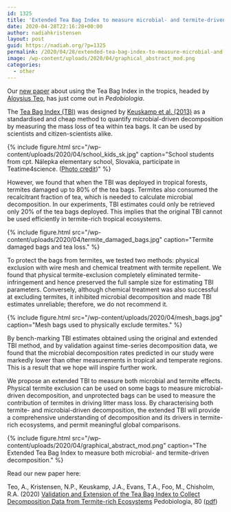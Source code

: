 ```yaml
---
id: 1325
title: 'Extended Tea Bag Index to measure microbial- and termite-driven decomposition in the tropics'
date: 2020-04-28T22:16:28+00:00
author: nadiahkristensen
layout: post
guid: https://nadiah.org/?p=1325
permalink: /2020/04/28/extended-tea-bag-index-to-measure-microbial-and-termite-driven-decomposition-in-the-tropics/
image: /wp-content/uploads/2020/04/graphical_abstract_mod.png
categories:
  - other
---
```

Our [new paper](https://authors.elsevier.com/a/1azsh790mrudp)
about using the Tea Bag Index in the tropics, headed by [Aloysius
Teo](https://sg.linkedin.com/in/aloysius-teo), has just come out
in _Pedobiologia_.

The [Tea Bag Index (TBI)](http://www.teatime4science.org/)
was designed by [Keuskamp et al.
(2013)](https://besjournals.onlinelibrary.wiley.com/doi/abs/10.1111/2041-210X.12097)
as a standardised and cheap method to quantify microbial-driven
decomposition by measuring the mass loss of tea within tea bags. It
can be used by scientists and citizen-scientists alike.

{%
    include figure.html
    src="/wp-content/uploads/2020/04/school_kids_sk.jpg"
    caption="School students from cpt. Nálepka elementary school, Slovakia, participate in Teatime4science. (<a href='http://www.uke.sav.sk/en/teatime4science/'>Photo credit</a>)"
%}

However, we found that when the TBI was deployed in tropical forests,
termites damaged up to 80% of the tea bags. Termites also consumed
the recalcitrant fraction of tea, which is needed to calculate
microbial decomposition. In our experiments, TBI estimates could
only be retrieved only 20% of the tea bags deployed. This implies
that the original TBI cannot be used efficiently in termite-rich
tropical ecosystems.

{%
    include figure.html
    src="/wp-content/uploads/2020/04/termite_damaged_bags.jpg"
    caption="Termite damaged bags and tea loss."
%}

To protect the bags from termites, we tested two methods: physical
exclusion with wire mesh and chemical treatment with termite
repellent. We found that physical termite-exclusion completely
eliminated termite-infringement and hence preserved the full sample
size for estimating TBI parameters. Conversely, although chemical
treatment was also successful at excluding termites, it inhibited
microbial decomposition and made TBI estimates unreliable; therefore,
we do not recommend it.

{%
    include figure.html
    src="/wp-content/uploads/2020/04/mesh_bags.jpg"
    caption="Mesh bags used to physically exclude termites."
%}

By bench-marking TBI estimates obtained using the original and extended
TBI method, and by validation against time-series decomposition data,
we found that the microbial decomposition rates predicted in our study
were markedly lower than other measurements in tropical and temperate
regions. This is a result that we hope will inspire further work.

We propose an extended TBI to measure both microbial and termite
effects. Physical termite exclusion can be used on some bags to measure
microbial-driven decomposition, and unprotected bags can be used to
measure the contribution of termites in driving litter mass loss. By
characterising both termite- and microbial-driven decomposition,
the extended TBI will provide a comprehensive understanding of
decomposition and its drivers in termite-rich ecosystems, and permit
meaningful global comparisons.

{%
    include figure.html
    src="/wp-content/uploads/2020/04/graphical_abstract_mod.png"
    caption="The Extended Tea Bag Index to measure both microbial- and termite-driven decomposition."
%}

Read our new paper here:

Teo, A., Kristensen, N.P., Keuskamp, J.A., Evans, T.A., Foo, M., Chisholm, R.A. (2020) [Validation and Extension of the Tea Bag Index to Collect Decomposition Data from Termite-rich Ecosystems](https://authors.elsevier.com/a/1azsh790mrudp) Pedobiologia, 80 ([pdf](https://nadiah.org/wp-content/uploads/2020/04/Teo20-Tea_bag_index_tropics_termite.pdf))
